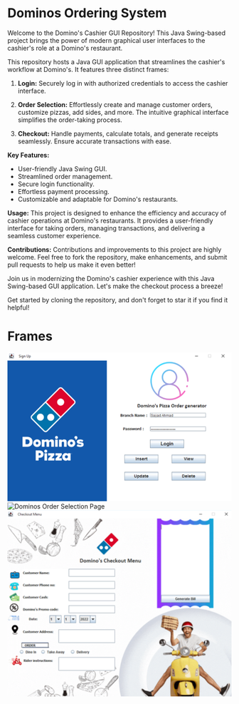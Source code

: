 # Dominos Ordering System

Welcome to the Domino's Cashier GUI Repository! This Java Swing-based project brings the power of modern graphical user interfaces to the cashier's role at a Domino's restaurant.

This repository hosts a Java GUI application that streamlines the cashier's workflow at Domino's. It features three distinct frames:

1. **Login:** Securely log in with authorized credentials to access the cashier interface.

2. **Order Selection:** Effortlessly create and manage customer orders, customize pizzas, add sides, and more. The intuitive graphical interface simplifies the order-taking process.

3. **Checkout:** Handle payments, calculate totals, and generate receipts seamlessly. Ensure accurate transactions with ease.

**Key Features:**
- User-friendly Java Swing GUI.
- Streamlined order management.
- Secure login functionality.
- Effortless payment processing.
- Customizable and adaptable for Domino's restaurants.

**Usage:**
This project is designed to enhance the efficiency and accuracy of cashier operations at Domino's restaurants. It provides a user-friendly interface for taking orders, managing transactions, and delivering a seamless customer experience.

**Contributions:**
Contributions and improvements to this project are highly welcome. Feel free to fork the repository, make enhancements, and submit pull requests to help us make it even better!

Join us in modernizing the Domino's cashier experience with this Java Swing-based GUI application. Let's make the checkout process a breeze!

Get started by cloning the repository, and don't forget to star it if you find it helpful!

# Frames
![Dominos Login Page](https://github.com/CASIOmax/dominos-ordering-system/blob/main/GUI%20Frames/Frame-1.png)
![Dominos Order Selection Page](https://github.com/CASIOmax/dominos-ordering-system/blob/main/GUI%20Frames/Frame-2.gif)
![Dominos Checkout Page](https://github.com/CASIOmax/dominos-ordering-system/blob/main/GUI%20Frames/Frame-2.png)

